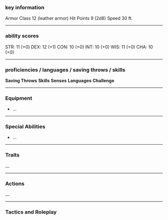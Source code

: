 ### key information

Armor Class 12 (leather armor)
Hit Points 9 (2d8)
Speed 30 ft.

---
### ability scores

STR: 11 (+0) 
DEX: 12 (+1)
CON: 10 (+0)
INT: 10 (+0)
WIS: 11 (+0)
CHA: 10 (+0)

---
### proficiencies / languages / saving throws / skills

**Saving Throws**
**Skills** 
**Senses**
**Languages** 
**Challenge**

---
### Equipment

- ...

---
### Special Abilities

- ...

---
### Traits

**...**

---
### Actions

**...**

---
### Tactics and Roleplay
